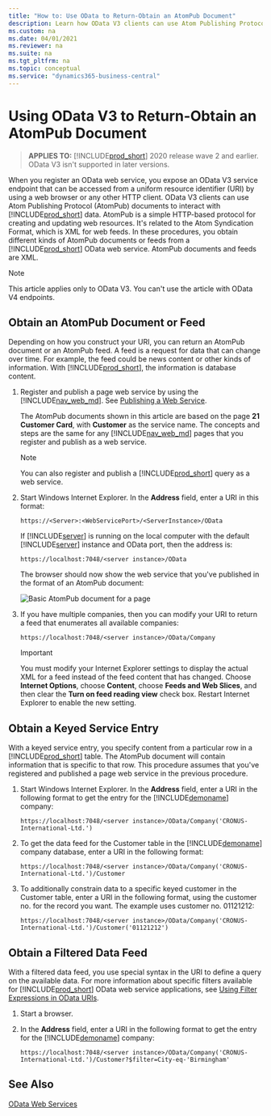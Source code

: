 ```yaml
---
title: "How to: Use OData to Return-Obtain an AtomPub Document"
description: Learn how OData V3 clients can use Atom Publishing Protocol documents to interact with Business Central data
ms.custom: na
ms.date: 04/01/2021
ms.reviewer: na
ms.suite: na
ms.tgt_pltfrm: na
ms.topic: conceptual
ms.service: "dynamics365-business-central"
---
```


# Using OData V3 to Return-Obtain an AtomPub Document

> **APPLIES TO:** [!INCLUDE[prod_short](../developer/includes/prod_short.md)] 2020 release wave 2 and earlier. OData V3 isn't supported in later versions.

When you register an OData web service, you expose an OData V3 service endpoint that can be accessed from a uniform resource identifier \(URI\) by using a web browser or any other HTTP client. OData V3 clients can use Atom Publishing Protocol \(AtomPub\) documents to interact with [!INCLUDE[prod_short](../developer/includes/prod_short.md)] data. AtomPub is a simple HTTP-based protocol for creating and updating web resources. It's related to the Atom Syndication Format, which is XML for web feeds. In these procedures, you obtain different kinds of AtomPub documents or feeds from a [!INCLUDE[prod_short](../developer/includes/prod_short.md)] OData web service. AtomPub documents and feeds are XML.  
  
> [!NOTE]  
> This article applies only to OData V3. You can't use the article with OData V4 endpoints.  

## Obtain an AtomPub Document or Feed

Depending on how you construct your URI, you can return an AtomPub document or an AtomPub feed. A feed is a request for data that can change over time. For example, the feed could be news content or other kinds of information. With [!INCLUDE[prod_short](../developer/includes/prod_short.md)], the information is database content.  

1. Register and publish a page web service by using the [!INCLUDE[nav_web_md](../developer/includes/nav_web_md.md)]. See [Publishing a Web Service](publish-web-service.md).

    The AtomPub documents shown in this article are based on the page **21 Customer Card**, with **Customer** as the service name. The concepts and steps are the same for any [!INCLUDE[nav_web_md](../developer/includes/nav_web_md.md)] pages that you register and publish as a web service.  
  
    > [!NOTE]  
    >  You can also register and publish a [!INCLUDE[prod_short](../developer/includes/prod_short.md)] query as a web service.  
  
2. Start Windows Internet Explorer. In the **Address** field, enter a URI in this format:  
  
    ```http
    https://<Server>:<WebServicePort>/<ServerInstance>/OData  
    ```  
  
    If [!INCLUDE[server](../developer/includes/server.md)] is running on the local computer with the default [!INCLUDE[server](../developer/includes/server.md)] instance and OData port, then the address is:  
  
    ```http  
    https://localhost:7048/<server instance>/OData  
    ```  
  
    The browser should now show the web service that you've published in the format of an AtomPub document:  
  
    ![Basic AtomPub document for a page](../developer/media/BasAtomPub.JPG "BasAtomPub")  
  
3. If you have multiple companies, then you can modify your URI to return a feed that enumerates all available companies:  
  
    ```http  
    https://localhost:7048/<server instance>/OData/Company  
    ```  
  
    > [!IMPORTANT]  
    >  You must modify your Internet Explorer settings to display the actual XML for a feed instead of the feed content that has changed. Choose **Internet Options**, choose **Content**, choose **Feeds and Web Slices**, and then clear the **Turn on feed reading view** check box. Restart Internet Explorer to enable the new setting.  
  
## Obtain a Keyed Service Entry

With a keyed service entry, you specify content from a particular row in a [!INCLUDE[prod_short](../developer/includes/prod_short.md)] table. The AtomPub document will contain information that is specific to that row. This procedure assumes that you've registered and published a page web service in the previous procedure.  
  
1. Start Windows Internet Explorer. In the **Address** field, enter a URI in the following format to get the entry for the [!INCLUDE[demoname](../developer/includes/demoname_md.md)] company:  
  
    ```http  
    https://localhost:7048/<server instance>/OData/Company('CRONUS-International-Ltd.')  
    ```  
  
2. To get the data feed for the Customer table in the [!INCLUDE[demoname](../developer/includes/demoname_md.md)] company database, enter a URI in the following format:  
  
    ```http  
    https://localhost:7048/<server instance>/OData/Company('CRONUS-International-Ltd.')/Customer  
    ```  
  
3. To additionally constrain data to a specific keyed customer in the Customer table, enter a URI in the following format, using the customer no. for the record you want. The example uses customer no. 01121212:  
  
    ```http  
    https://localhost:7048/<server instance>/OData/Company('CRONUS-International-Ltd.')/Customer('01121212')  
    ```  
  
## Obtain a Filtered Data Feed

With a filtered data feed, you use special syntax in the URI to define a query on the available data. For more information about specific filters available for [!INCLUDE[prod_short](../developer/includes/prod_short.md)] OData web service applications, see [Using Filter Expressions in OData URIs](Use-Filter-Expressions-in-OData-URIs.md).  
  
1. Start a browser.
2. In the **Address** field, enter a URI in the following format to get the entry for the [!INCLUDE[demoname](../developer/includes/demoname_md.md)] company:  
  
    ```http  
    https://localhost:7048/<server instance>/OData/Company('CRONUS-International-Ltd.')/Customer?$filter=City-eq-'Birmingham'  
    ```  
  
## See Also  
 [OData Web Services](OData-Web-Services.md)